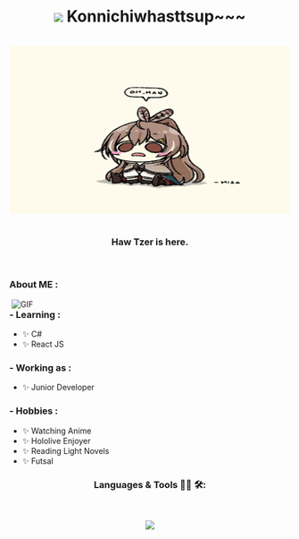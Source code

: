 <h1 align="center">
  <a target="_blank">
    <img src="https://github.com/JayantGoel001/JayantGoel001/blob/master/GIF/Handshake.gif" width="24px" style="max-width:100%;">
  </a>
  Konnichiwhasttsup~~~
</h1>
<br>
<div align="center">
<img height="300" width="700" alt="GIF" align="center" src="https://github.com/HawTzer/HawTzer/blob/0e168b71b8c73ac7dd8b1722940381bd47400cb2/mumei.jpg">
</div>
<br>
<h3 align="center">Haw Tzer is here.</h1>
<br>

<h3>About ME :</h3>

<img hight="400" width="500" alt="GIF" align="right" src="">

### - Learning :
- ✨ C#
- ✨ React JS

### - Working as :
- ✨ Junior Developer

### - Hobbies : 
- ✨ Watching Anime
- ✨ Hololive Enjoyer
- ✨ Reading Light Novels
- ✨ Futsal

<h3 align="center">Languages & Tools 👨‍💻 🛠:</h3>
</br>

<p align="center">

</p>
<p align="center" >  
  <a href="https://github.com/hawtzer/github-readme-stats"> 
    <img  src="https://github-readme-stats.vercel.app/api?username=hawtzer&&show_icons=true&theme=radical"/>
  </a>
</p>
